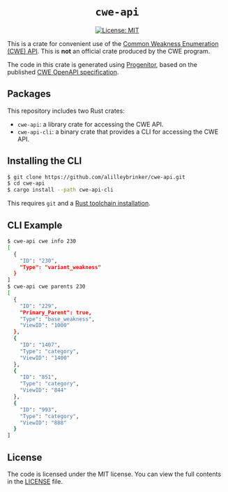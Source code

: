 <div align="center">

# `cwe-api`
[![License: MIT](https://img.shields.io/badge/license-MIT-blue)][license]

</div>

This is a crate for convenient use of the [Common Weakness Enumeration (CWE)
API][cwe_api]. This is __not__ an official crate produced by the CWE program.

The code in this crate is generated using [Progenitor][progenitor], based on
the published [CWE OpenAPI specification][cwe_openapi].

## Packages

This repository includes two Rust crates:

- `cwe-api`: a library crate for accessing the CWE API.
- `cwe-api-cli`: a binary crate that provides a CLI for accessing the CWE API.

## Installing the CLI

```sh
$ git clone https://github.com/alilleybrinker/cwe-api.git
$ cd cwe-api
$ cargo install --path cwe-api-cli
```

This requires `git` and a [Rust toolchain installation][rust_install].

## CLI Example

```sh
$ cwe-api cwe info 230
[
  {
    "ID": "230",
    "Type": "variant_weakness"
  }
]
$ cwe-api cwe parents 230
[
  {
    "ID": "229",
    "Primary_Parent": true,
    "Type": "base_weakness",
    "ViewID": "1000"
  },
  {
    "ID": "1407",
    "Type": "category",
    "ViewID": "1400"
  },
  {
    "ID": "851",
    "Type": "category",
    "ViewID": "844"
  },
  {
    "ID": "993",
    "Type": "category",
    "ViewID": "888"
  }
]
```

## License

The code is licensed under the MIT license. You can view the full contents
in the [LICENSE][license] file.

[cwe_api]: https://github.com/CWE-CAPEC/REST-API-wg/blob/main/Quick%20Start.md
[cwe_openapi]: https://github.com/CWE-CAPEC/REST-API-wg/blob/main/openapi.json
[progenitor]: https://github.com/oxidecomputer/progenitor
[license]: https://github.com/alilleybrinker/cwe-api/blob/main/LICENSE
[rust_install]: https://www.rust-lang.org/tools/install
